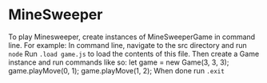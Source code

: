 # MineSweeper

To play Minesweeper, create instances of MineSweeperGame in command line.
For example:
In command line, navigate to the src directory and run `node`
Run `.load game.js` to load the contents of this file.
Then create a Game instance and run commands like so:
let game = new Game(3, 3, 3);
game.playMove(0, 1);
game.playMove(1, 2);
When done run `.exit`
